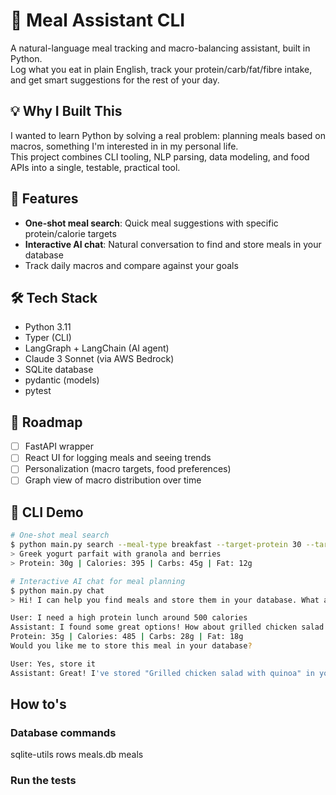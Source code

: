 # 🥗 Meal Assistant CLI

A natural-language meal tracking and macro-balancing assistant, built in Python.  
Log what you eat in plain English, track your protein/carb/fat/fibre intake, and get smart suggestions for the rest of your day.

## 💡 Why I Built This

I wanted to learn Python by solving a real problem: planning meals based on macros, something I'm interested in in my personal life.  
This project combines CLI tooling, NLP parsing, data modeling, and food APIs into a single, testable, practical tool.

## 🧪 Features

- **One-shot meal search**: Quick meal suggestions with specific protein/calorie targets
- **Interactive AI chat**: Natural conversation to find and store meals in your database
- Track daily macros and compare against your goals

## 🛠️ Tech Stack

- Python 3.11
- Typer (CLI)
- LangGraph + LangChain (AI agent)
- Claude 3 Sonnet (via AWS Bedrock)
- SQLite database
- pydantic (models)
- pytest

## 🧭 Roadmap

- [ ] FastAPI wrapper
- [ ] React UI for logging meals and seeing trends
- [ ] Personalization (macro targets, food preferences)
- [ ] Graph view of macro distribution over time

## 📸 CLI Demo

```bash
# One-shot meal search
$ python main.py search --meal-type breakfast --target-protein 30 --target-calories 400
> Greek yogurt parfait with granola and berries
> Protein: 30g | Calories: 395 | Carbs: 45g | Fat: 12g

# Interactive AI chat for meal planning
$ python main.py chat
> Hi! I can help you find meals and store them in your database. What are you looking for?

User: I need a high protein lunch around 500 calories
Assistant: I found some great options! How about grilled chicken salad with quinoa?
Protein: 35g | Calories: 485 | Carbs: 28g | Fat: 18g
Would you like me to store this meal in your database?

User: Yes, store it
Assistant: Great! I've stored "Grilled chicken salad with quinoa" in your meal database.
```

## How to's

### Database commands

sqlite-utils rows meals.db meals

### Run the tests
